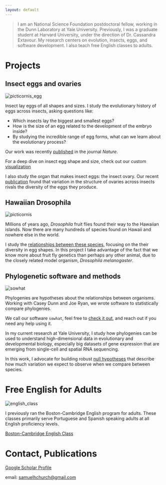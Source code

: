 ```yaml
---
layout: default
---
```


> I am an National Science Foundation postdoctoral fellow, working in the Dunn Laboratory at Yale University.
> Previously, I was a graduate student at Harvard University, under the direction of Dr. Cassandra Extavour.
> My research centers on evolution, insects, eggs, and software development. 
> I also teach free English classes to adults. 

# Projects

## Insect eggs and ovaries

![picticornis_egg](/assets/img/picticornis_egg.png)

Insect lay eggs of all shapes and sizes. I study the evolutionary history of eggs across insects, asking questions like:
*   Which insects lay the biggest and smallest eggs?
*   How is the size of an egg related to the development of the embryo inside?
*   By studying the incredible range of egg forms, what can we learn about the evolutionary process?

Our work was recently [published](https://doi.org/10.1038/s41586-019-1302-4) in the journal _Nature_.

For a deep dive on insect egg shape and size, check out our custom [visualization](/dataviz/index.html)

I also study the organ that makes insect eggs: the insect ovary. Our recent [publication](https://doi.org/10.1098/rspb.2021.0150) found that variation in the structure of ovaries across insects rivals the diversity of the eggs they produce.

## Hawaiian Drosophila

![picticornis](/assets/img/picticornis.png)

Millions of years ago, _Drosophila_ fruit flies found their way to the Hawaiian islands. Now there are many hundreds of species found on Hawaii and nowhere else in the world.

I study the [relationships between these species](https://doi.org/10.1101/2021.07.08.451653), focusing on the their diversity in egg shapes. In this project I take advantage of the fact that we know more about fruit fly genetics than perhaps any other animal, due to the closely related model organism, _Drosophila melanogaster_.

## Phylogenetic software and methods

![sowhat](/assets/img/sowhat.png)

Phylogenies are hypotheses about the relationships between organisms. Working with Casey Dunn and Joe Ryan, we wrote software to statistically compare phylogenies.

We call our software `sowhat`, feel free to [check it out](https://github.com/josephryan/sowhat), and reach out if you need any help using it.

In my current research at Yale University, I study how phylogenies can be used to understand high-dimensional data in evolutionary and developmental biology, especially big datasets of gene expression that are emerging from single-cell and spatial RNA sequencing. 

In this work, I advocate for building robust [null hypotheses](https://doi.org/10.1242/dev.178004) that describe how much variation we expect to observe when we compare between species. 

# Free English for Adults

![english_class](/assets/img/english_class.png)

I previously ran the Boston-Cambridge English program for adults. These classes primarily serve Portuguese and Spanish speaking adults at all English proficiency levels.

[Boston-Cambridge English Class](https://www.facebook.com/groups/bostoncambridgeenglishclass)

# Contact, Publications

[Google Scholar Profile](https://scholar.google.com/citations?user=4fMce0EAAAAJ&hl=en)

email: samuelhchurch@gmail.com
